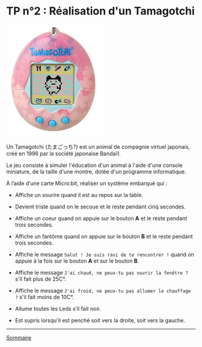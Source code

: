 # TP n°2 : Réalisation d'un Tamagotchi

![image](./img/tamagotchi.png)

Un Tamagotchi (たまごっち?) est un animal de compagnie virtuel japonais, créé en 1996 par la société japonaise Bandai1. 

Le jeu consiste à simuler l'éducation d'un animal à l'aide d'une console miniature, de la taille d'une montre, dotée d'un programme informatique. 

À l’aide d’une carte Micro:bit, réaliser un système embarqué qui :

- Affiche un sourire quand il est au repos sur la table.

- Devient triste quand on le secoue et le reste pendant cinq secondes.

- Affiche un coeur quand on appuie sur le bouton **A** et le reste pendant trois secondes.

- Affiche un fantôme quand on appuie sur le bouton **B** et le reste pendant trois secondes.

- Affiche le message `Salut ! Je suis ravi de te rencontrer !` quand on appuie à la fois sur le bouton **A** et sur le bouton **B**.

- Affiche le message `J'ai chaud, ne peux-tu pas ouvrir la fenêtre ?` s'il fait plus de 25C°.

- Affiche le message `J'ai froid, ne peux-tu pas allumer le chauffage ?` s'il fait moins de 10C°.

- Allume toutes les Leds s’il fait noir.

- Est supris lorsqu'il est penché soit vers la droite, soit vers la gauche.

______________

[Sommaire](./../README.md)